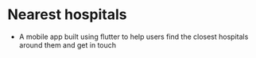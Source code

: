 # Nearest hospitals

- A mobile app built using flutter to help users find the closest hospitals around them and get in touch



